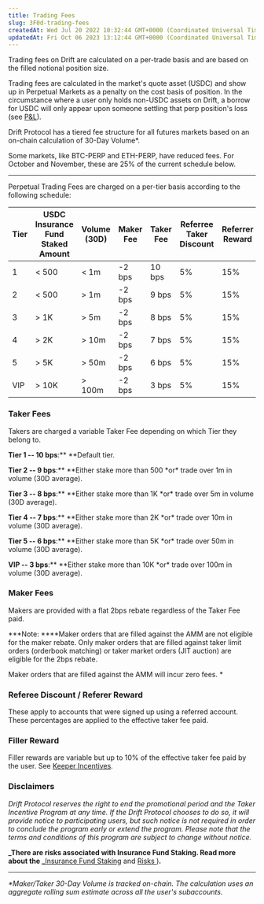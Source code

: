 ```yaml
---
title: Trading Fees
slug: 3F0d-trading-fees
createdAt: Wed Jul 20 2022 10:32:44 GMT+0000 (Coordinated Universal Time)
updatedAt: Fri Oct 06 2023 13:12:44 GMT+0000 (Coordinated Universal Time)
---
```


Trading fees on Drift are calculated on a per-trade basis and are based on the filled notional position size.&#x20;

Trading fees are calculated in the market's quote asset (USDC) and show up in Perpetual Markets as a penalty on the cost basis of position. In the circumstance where a user only holds non-USDC assets on Drift, a borrow for USDC will only appear upon someone settling that perp position's loss (see [P\&L](<../Drift Protocol v2 Docs/P_L.md>)).

Drift Protocol has a tiered fee structure for all futures markets based on an on-chain calculation of 30-Day Volume\*.&#x20;

Some markets, like BTC-PERP and ETH-PERP, have reduced fees. For October and November, these are 25% of the current schedule below.

---

Perpetual Trading Fees are charged on a per-tier basis according to the following schedule:

| **Tier** | **USDC&#xA;Insurance Fund Staked Amount** | **Volume (30D)** | **Maker Fee** | **Taker Fee** | **Referree Taker Discount** | **Referrer Reward** | **Filler Reward ** |
| -------- | ----------------------------------------- | ---------------- | ------------- | ------------- | --------------------------- | ------------------- | ------------------ |
| 1        | < 500                                     | < 1m&#x20;       | -2 bps        | 10 bps        | 5%                          | 15%                 | 10%\*              |
| 2        | < 500                                     | > 1m             | -2 bps        | 9 bps         | 5%                          | 15%                 | 10%\*              |
| 3        | > 1K                                      | > 5m             | -2 bps        | 8 bps         | 5%                          | 15%                 | 10%\*              |
| 4        | > 2K                                      | > 10m            | -2 bps        | 7 bps         | 5%                          | 15%                 | 10%\*              |
| 5        | > 5K                                      | > 50m            | -2 bps        | 6 bps         | 5%                          | 15%                 | 10%\*              |
| VIP      | > 10K                                     | > 100m           | -2 bps        | 3 bps         | 5%                          | 15%                 | 10%\*              |

### Taker Fees

Takers are charged a variable Taker Fee depending on which Tier they belong to.&#x20;

**Tier 1 -- 10 bps**:\*\* \*\*Default tier.&#x20;

**Tier 2 -- 9 bps**:\** \*\*Either stake more than 500 *or\* trade over 1m in volume (30D average).

**Tier 3 -- 8 bps**:\** \*\*Either stake more than 1K *or\* trade over 5m in volume (30D average).

**Tier 4 -- 7 bps**:\** \*\*Either stake more than 2K *or\* trade over 10m in volume (30D average).

**Tier 5 -- 6 bps**:\** \*\*Either stake more than 5K *or\* trade over 50m in volume (30D average).

**VIP -- 3 bps**:\** \*\*Either stake more than 10K *or\* trade over 100m in volume (30D average).

### Maker Fees

Makers are provided with a flat 2bps rebate regardless of the Taker Fee paid.&#x20;

**\*Note: \*\***Maker orders that are filled against the AMM are not eligible for the maker rebate. Only maker orders that are filled against taker limit orders (orderbook matching) or taker market orders (JIT auction) are eligible for the 2bps rebate.

Maker orders that are filled against the AMM will incur zero fees. \*

### **Referee Discount / Referer Reward**

These apply to accounts that were signed up using a referred account. These percentages are applied to the effective taker fee paid.

### Filler Reward

Filler rewards are variable but up to 10% of the effective taker fee paid by the user. See [Keeper Incentives](<../Drift Protocol v2 Docs/Keeper Incentives.md>).

### Disclaimers

_Drift Protocol reserves the right to end the promotional period and the Taker Incentive Program at any time. If the Drift Protocol chooses to do so, it will provide notice to participating users, but such notice is not required in order to conclude the program early or extend the program. Please note that the terms and conditions of this program are subject to change without notice._

**_There are risks associated with Insurance Fund Staking. Read more about the _**[Insurance Fund Staking](<../Drift Protocol v2 Docs/Insurance Fund Staking.md>) and [Risks ](<../Security/Risks .md>))**_._**

---

_\*Maker/Taker 30-Day Volume is tracked on-chain. The calculation uses an aggregate rolling sum estimate across all the user's subaccounts._
